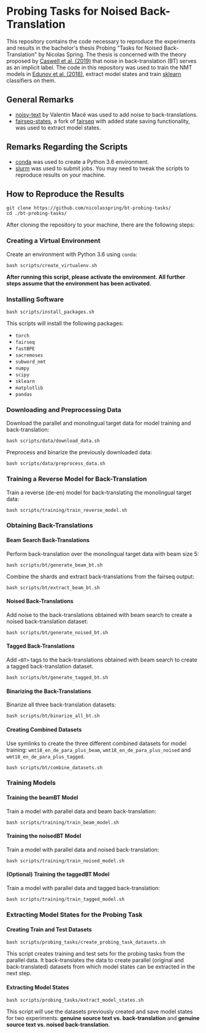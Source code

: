 # Probing Tasks for Noised Back-Translation

This repository contains the code necessary to reproduce the experiments and results in the bachelor's thesis Probing "Tasks for Noised Back-Translation" by Nicolas Spring. The thesis is concerned with the theory proposed by [Caswell et al. (2019)](https://arxiv.org/pdf/1906.06442.pdf) that noise in back-translation (BT) serves as an implicit label. The code in this repository was used to train the NMT models in [Edunov et al. (2018)](https://arxiv.org/pdf/1808.09381.pdf), extract model states and train [sklearn](https://scikit-learn.org/stable/) classifiers on them.



## General Remarks

- [noisy-text](https://github.com/valentinmace/noisy-text) by Valentin Macé was used to add noise to back-translations.
- [fairseq-states](https://github.com/nicolasspring/fairseq-states/), a fork of [fairseq](https://github.com/pytorch/fairseq) with added state saving functionality, was used to extract model states.



## Remarks Regarding the Scripts

- [conda](https://docs.conda.io/en/latest/) was used to create a Python 3.6 environment.
- [slurm](https://slurm.schedmd.com/documentation.html) was used to submit jobs. You may need to tweak the scripts to reproduce results on your machine.



## How to Reproduce the Results

```
git clone https://github.com/nicolasspring/bt-probing-tasks/
cd ./bt-probing-tasks/
```

After cloning the repository to your machine, there are the following steps:



### Creating a Virtual Environment

Create an environment with Python 3.6 using `conda`:

```
bash scripts/create_virtualenv.sh
```

**After running this script, please activate the environment. All further steps assume that the environment has been activated.**



### Installing Software

```
bash scripts/install_packages.sh
```

This scripts will install the following packages:

- `torch`
- `fairseq`
- `fastBPE`
- `sacremoses`
- `subword_nmt`
- `numpy`
- `scipy`
- `sklearn`
- `matplotlib`
- `pandas`



### Downloading and Preprocessing Data

Download the parallel and monolingual target data for model training and back-translation:

```
bash scripts/data/download_data.sh
```

Preprocess and binarize the previously downloaded data:

```
bash scripts/data/preprocess_data.sh
```



### Training a Reverse Model for Back-Translation

Train a reverse (de-en) model for back-translating the monolingual target data:

```
bash scripts/training/train_reverse_model.sh
```



### Obtaining Back-Translations

#### Beam Search Back-Translations

Perform back-translation over the monolingual target data with beam size 5:

```
bash scripts/bt/generate_beam_bt.sh
```

Combine the shards and extract back-translations from the fairseq output:

```
bash scripts/bt/extract_beam_bt.sh
```

#### Noised Back-Translations

Add noise to the back-translations obtained with beam search to create a noised back-translation dataset:

```
bash scripts/bt/generate_noised_bt.sh
```

#### Tagged Back-Translations

Add `<BT>` tags to the back-translations obtained with beam search to create a tagged back-translation dataset.

```
bash scripts/bt/generate_tagged_bt.sh
```

#### Binarizing the Back-Translations

Binarize all three back-translation datasets:

```
bash scripts/bt/binarize_all_bt.sh
```

#### Creating Combined Datasets

Use symlinks to create the three different combined datasets for model training:  `wmt18_en_de_para_plus_beam`, `wmt18_en_de_para_plus_noised` and `wmt18_en_de_para_plus_tagged`.

```
bash scripts/bt/combine_datasets.sh
```



### Training Models

#### Training the beamBT Model

Train a model with parallel data and beam back-translation:

```
bash scripts/training/train_beam_model.sh
```

#### Training the noisedBT Model

Train a model with parallel data and noised back-translation:

```
bash scripts/training/train_noised_model.sh
```

#### (Optional) Training the taggedBT Model

Train a model with parallel data and tagged back-translation:

```
bash scripts/training/train_tagged_model.sh
```



### Extracting Model States for the Probing Task

#### Creating Train and Test Datasets

```
bash scripts/probing_tasks/create_probing_task_datasets.sh
```

This script creates training and test sets for the probing tasks from the parallel data. It back-translates the data to create parallel (original and back-translated) datasets from which model states can be extracted in the next step.

#### Extracting Model States

```
bash scripts/probing_tasks/extract_model_states.sh
```

This script will use the datasets previously created and save model states for two experiments: **genuine source text vs. back-translation** and **genuine source text vs. noised back-translation**.

